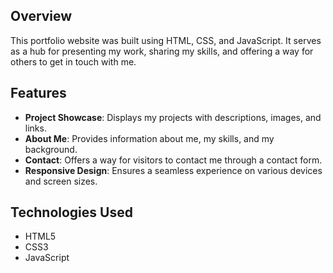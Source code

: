 ## Overview
This portfolio website was built using HTML, CSS, and JavaScript. It serves as a hub for presenting my work, sharing my skills, and offering a way for others to get in touch with me.

## Features
- **Project Showcase**: Displays my projects with descriptions, images, and links.
- **About Me**: Provides information about me, my skills, and my background.
- **Contact**: Offers a way for visitors to contact me through a contact form.
- **Responsive Design**: Ensures a seamless experience on various devices and screen sizes.

## Technologies Used
- HTML5
- CSS3
- JavaScript
